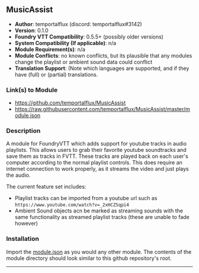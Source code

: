 ## MusicAssist

* **Author**: temportalflux (discord: temportalflux#3142)
* **Version**: 0.1.0
* **Foundry VTT Compatibility**: 0.5.5+ (possibly older versions)
* **System Compatibility (If applicable)**: n/a
* **Module Requirement(s)**: n/a
* **Module Conflicts**: no known conflicts, but its plausible that any modules change the playlist or ambient sound data could conflict
* **Translation Support**: (Note which languages are supported, and if they have (full) or (partial) translations.

### Link(s) to Module
* https://github.com/temportalflux/MusicAssist
* https://raw.githubusercontent.com/temportalflux/MusicAssist/master/module.json

### Description
A module for FoundryVTT which adds support for youtube tracks in audio playlists. This allows users to grab their favorite youtube soundtracks and save them as tracks in FVTT. These tracks are played back on each user's computer according to the normal playlist controls. This does require an internet connection to work properly, as it streams the video and just plays the audio.

The current feature set includes:
- Playlist tracks can be imported from a youtube url such as `https://www.youtube.com/watch?v=_2xHCZSqpi4`
- Ambient Sound objects acn be marked as streaming sounds with the same functionality as streamed playlist tracks (these are unable to fade however)

### Installation
Import the [module.json](https://raw.githubusercontent.com/temportalflux/MusicAssist/master/module.json) as you would any other module. The contents of the module directory should look similar to this github repository's root.

---
